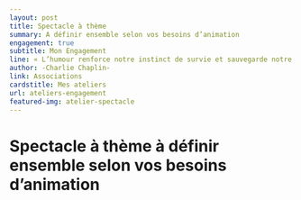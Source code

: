 ```yaml
---
layout: post
title: Spectacle à thème
summary: A définir ensemble selon vos besoins d’animation
engagement: true
subtitle: Mon Engagement
line: « L’humour renforce notre instinct de survie et sauvegarde notre santé d’esprit »
author: -Charlie Chaplin-
link: Associations
cardstitle: Mes ateliers
url: ateliers-engagement
featured-img: atelier-spectacle
---
```


# Spectacle à thème à définir ensemble selon vos besoins d’animation


<!-- Un accompagnement collectif (pour les commerciaux) et individuel (pour le manager) sur mesure pour une durée de 12 mois minimum afin d’avoir un suivi opérationnel et ainsi mesurer l’efficacité de l’accompagnement collectif sur la durée.

Les plus :

1. Optimiser la visibilité des résultats sur le terrain
2. Accompagner le manager durant la mission (Fréquence des rendez-vous à fixer avec le  manager) afin d’apporter des outils efficaces et pérennes.
3. Positionner le manager au cœur du pilotage et de l’action
4. Passer de l’atelier à l’action : « Je dis, je fais » et « j’ajuste » avec feedbacks sur ce qui fonctionne et sur ce qui peut être amélioré. Point avec le manager et l’équipe -->

